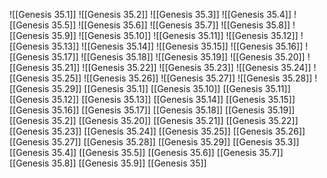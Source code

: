 ![[Genesis 35.1]]
![[Genesis 35.2]]
![[Genesis 35.3]]
![[Genesis 35.4]]
![[Genesis 35.5]]
![[Genesis 35.6]]
![[Genesis 35.7]]
![[Genesis 35.8]]
![[Genesis 35.9]]
![[Genesis 35.10]]
![[Genesis 35.11]]
![[Genesis 35.12]]
![[Genesis 35.13]]
![[Genesis 35.14]]
![[Genesis 35.15]]
![[Genesis 35.16]]
![[Genesis 35.17]]
![[Genesis 35.18]]
![[Genesis 35.19]]
![[Genesis 35.20]]
![[Genesis 35.21]]
![[Genesis 35.22]]
![[Genesis 35.23]]
![[Genesis 35.24]]
![[Genesis 35.25]]
![[Genesis 35.26]]
![[Genesis 35.27]]
![[Genesis 35.28]]
![[Genesis 35.29]]
[[Genesis 35.1]]
[[Genesis 35.10]]
[[Genesis 35.11]]
[[Genesis 35.12]]
[[Genesis 35.13]]
[[Genesis 35.14]]
[[Genesis 35.15]]
[[Genesis 35.16]]
[[Genesis 35.17]]
[[Genesis 35.18]]
[[Genesis 35.19]]
[[Genesis 35.2]]
[[Genesis 35.20]]
[[Genesis 35.21]]
[[Genesis 35.22]]
[[Genesis 35.23]]
[[Genesis 35.24]]
[[Genesis 35.25]]
[[Genesis 35.26]]
[[Genesis 35.27]]
[[Genesis 35.28]]
[[Genesis 35.29]]
[[Genesis 35.3]]
[[Genesis 35.4]]
[[Genesis 35.5]]
[[Genesis 35.6]]
[[Genesis 35.7]]
[[Genesis 35.8]]
[[Genesis 35.9]]
[[Genesis 35]]

